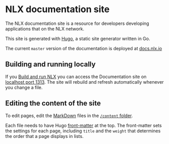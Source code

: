 # NLX documentation site
The NLX documentation site is a resource for developers developing applications that on the NLX network.

This site is generated with [Hugo](https://gohugo.io/), a static site generator written in Go.

The current `master` version of the documentation is deployed at [docs.nlx.io](https://docs.nlx.io/)

## Building and running locally
If you [Build and run NLX](../README.md#build-and-run-nlx-locally) you can access the Documentation site on [localhost port 1313](http://localhost:1313/).
The site will rebuild and refresh automatically whenever you change a file.

## Editing the content of the site
To edit pages, edit the [MarkDown](https://github.com/adam-p/markdown-here/wiki/Markdown-Cheatsheet) files in the [`/content` folder](content/).

Each file needs to have Hugo [front-matter](https://gohugo.io/content-management/front-matter/) at the top.
The front-matter sets the settings for each page, including `title` and the `weight` that determines the order that a page displays in lists.
